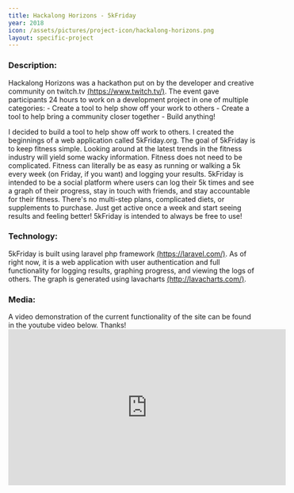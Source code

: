 ```yaml
---
title: Hackalong Horizons - 5kFriday
year: 2018
icon: /assets/pictures/project-icon/hackalong-horizons.png
layout: specific-project
---
```

<p>
<h3>Description:</h3>
Hackalong Horizons was a hackathon put on by the developer and creative community on twitch.tv <a href="https://www.twitch.tv/" target="blank">(https://www.twitch.tv/)</a>. The event gave participants 24 hours to work on a development project in one of multiple categories:
- Create a tool to help show off your work to others
- Create a tool to help bring a community closer together
- Build anything!

I decided to build a tool to help show off work to others. I created the beginnings of a web application called 5kFriday.org. The goal of 5kFriday is to keep fitness simple. Looking around at the latest trends in the fitness industry will yield some wacky information. Fitness does not need to be complicated. Fitness can literally be as easy as running or walking a 5k every week (on Friday, if you want) and logging your results. 5kFriday is intended to be a social platform where users can log their 5k times and see a graph of their progress, stay in touch with friends, and stay accountable for their fitness. There's no multi-step plans, complicated diets, or supplements to purchase. Just get active once a week and start seeing results and feeling better! 5kFriday is intended to always be free to use!

<h3>Technology:</h3>
5kFriday is built using laravel php framework <a href="https://laravel.com/" target="blank">(https://laravel.com/)</a>. As of right now, it is a web application with user authentication and full functionality for logging results, graphing progress, and viewing the logs of others. The graph is generated using lavacharts <a href="http://lavacharts.com/" target="blank">(http://lavacharts.com/)</a>.

<h3>Media:</h3>
A video demonstration of the current functionality of the site can be found in the youtube video below. Thanks!
<iframe width="560" height="315" src="https://www.youtube.com/embed/NLYuKl6khZQ" frameborder="0" allow="autoplay; encrypted-media" allowfullscreen></iframe>

</p>
